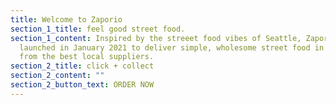 ```yaml
---
title: Welcome to Zaporio
section_1_title: feel good street food.
section_1_content: Inspired by the streeet food vibes of Seattle, Zaporio was
  launched in January 2021 to deliver simple, wholesome street food in a zap
  from the best local suppliers.
section_2_title: click + collect
section_2_content: ""
section_2_button_text: ORDER NOW
---
```

